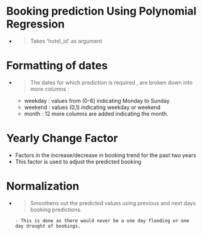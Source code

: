 # Booking prediction Using Polynomial Regression

- > Takes 'hotel_id' as argument 

# Formatting of dates 

- > The dates for which prediction is required , are broken down into more columns :
     
     - weekday : values from (0-6) indicating Monday to Sunday
     - weekend : values (0,1)  indicating weekday or weekend
     - month  : 12 more columns are added indicating the month.

# Yearly Change Factor

  - Factors in the increase/decrease in booking trend for the past two years
  - This factor is used to adjust the predicted booking

# Normalization

- > Smoothens out the predicted values using previous and next days booking predictions.
    
      - This is done as there would never be a one day flooding or one day drought of bookings.
